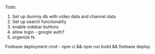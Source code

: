 Todo:

1. Set up dummy db with video data and channel data
2. Set up search functionality
3. enable sidebar buttons
4. allow login - google auth?
5. organize fs

Firebase deployment cmd - npm ci && npm run build && firebase deploy
